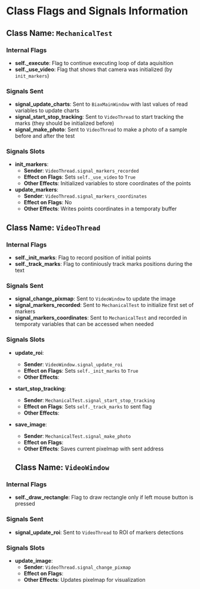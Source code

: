 # Class Flags and Signals Information

## Class Name: `MechanicalTest`

### Internal Flags
- **self._execute**: Flag to continue executing loop of data aquisition
- **self._use_video**: Flag that shows that camera was initialized (by `init_markers`)


### Signals Sent
- **signal_update_charts**: Sent to `BiaxMainWindow` with last values of read variables to update charts
- **signal_start_stop_tracking**: Sent to `VideoThread` to start tracking the marks (they should be initialized before)
- **signal_make_photo**: Sent to `VideoThread` to make a photo of a sample before and after the test

### Signals Slots
- **init_markers**:
  - **Sender**: `VideoThread.signal_markers_recorded`
  - **Effect on Flags**: Sets `self._use_video` to `True` 
  - **Other Effects**: Initialized variables to store coordinates of the points
- **update_markers**:
  - **Sender**: `VideoThread.signal_markers_coordinates`
  - **Effect on Flags**: No
  - **Other Effects**: Writes points coordinates in a temporaty buffer


## Class Name: `VideoThread`

### Internal Flags
- **self._init_marks**: Flag to record position of initial points
- **self._track_marks**: Flag to continiously track marks positions during the text


### Signals Sent
- **signal_change_pixmap**: Sent to `VideoWindow` to update the image 
- **signal_markers_recorded**: Sent to `MechanicalTest` to initialize first set of markers
- **signal_markers_coordinates**: Sent to `MechanicalTest` and recorded in temporaty variables that can be accessed when needed

### Signals Slots
- **update_roi**:
  - **Sender**: `VideoWindow.signal_update_roi`
  - **Effect on Flags**: Sets `self._init_marks` to `True`
  - **Other Effects**: 
- **start_stop_tracking**:
  - **Sender**: `MechanicalTest.signal_start_stop_tracking`
  - **Effect on Flags**: Sets `self._track_marks` to sent flag
  - **Other Effects**: 
- **save_image**:
  - **Sender**: `MechanicalTest.signal_make_photo`
  - **Effect on Flags**: 
  - **Other Effects**: Saves current pixelmap with sent address


  ## Class Name: `VideoWindow`

### Internal Flags
- **self._draw_rectangle**: Flag to draw rectangle only if left mouse button is pressed

### Signals Sent
- **signal_update_roi**: Sent to `VideoThread` to ROI of markers detections

### Signals Slots
- **update_image**:
  - **Sender**: `VideoThread.signal_change_pixmap`
  - **Effect on Flags**: 
  - **Other Effects**: Updates pixelmap for visualization


